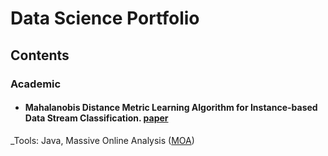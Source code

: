 # Data Science Portfolio


## Contents
### Academic
- #### Mahalanobis Distance Metric Learning Algorithm for Instance-based Data Stream Classification. [paper](https://arxiv.org/abs/1604.04879)

_Tools: Java, Massive Online Analysis ([MOA](https://moa.cms.waikato.ac.nz/))
